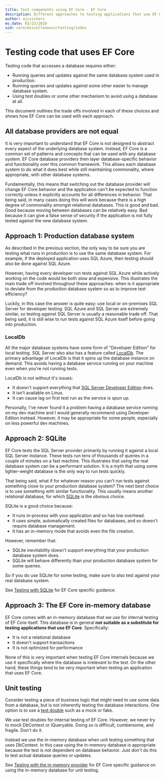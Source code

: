 ```yaml
---
title: Test components using EF Core - EF Core
description: Different approaches to testing applications that use EF Core
author: ajcvickers
ms.date: 03/23/2020
uid: core/miscellaneous/testing/index
---
```

# Testing code that uses EF Core

Testing code that accesses a database requires either:
* Running queries and updates against the same database system used in production.
* Running queries and updates against some other easier to manage database system.
* Using test doubles or some other mechanism to avoid using a database at all.

This document outlines the trade offs involved in each of these choices and shows how EF Core can be used with each approach.  

## All database providers are not equal

It is very important to understand that EF Core is not designed to abstract every aspect of the underlying database system.
Instead, EF Core is a common set of patterns and concepts that can be used with any database system.
EF Core database providers then layer database-specific behavior and functionality over this common framework.
This allows each database system to do what it does best while still maintaining commonality, where appropriate, with other database systems. 

Fundamentally, this means that switching out the database provider will change EF Core behavior and the application can't be expected to function correctly unless it explicitly accounts for all differences in behavior.
That being said, in many cases doing this will work because there is a high degree of commonality amongst relational databases.
This is good and bad.
Good because moving between databases can be relatively easy.
Bad because it can give a false sense of security if the application is not fully tested against the new database system.  

## Approach 1: Production database system

As described in the previous section, the only way to be sure you are testing what runs in production is to use the same database system.
For example, if the deployed application uses SQL Azure, then testing should also be done against SQL Azure.

However, having every developer run tests against SQL Azure while actively working on the code would be both slow and expensive.
This illustrates the main trade off involved throughout these approaches: when is it appropriate to deviate from the production database system so as to improve test efficiency?

Luckily, in this case the answer is quite easy: use local or on-premises SQL Server for developer testing.
SQL Azure and SQL Server are extremely similar, so testing against SQL Server is usually a reasonable trade off.
That being said, it is still wise to run tests against SQL Azure itself before going into production.
 
### LocalDb 

All the major database systems have some form of "Developer Edition" for local testing.
SQL Server also also has a feature called [LocalDb](/sql/database-engine/configure-windows/sql-server-express-localdb?view=sql-server-ver15).
The primary advantage of LocalDb is that it spins up the database instance on demand.
This avoids having a database service running on your machine even when you're not running tests.

LocalDb is not without it's issues:
* It doesn't support everything that [SQL Server Developer Edition](/sql/sql-server/editions-and-components-of-sql-server-2016?view=sql-server-ver15) does.
* It isn't available on Linux.
* It can cause lag on first test run as the service is spun up.

Personally, I've never found it a problem having a database service running on my dev machine and I would generally recommend using Developer Edition instead.
However, it may be appropriate for some people, especially on less powerful dev machines.  

## Approach 2: SQLite

EF Core tests the SQL Server provider primarily by running it against a local SQL Server instance.
These tests run tens of thousands of queries in a couple of minutes on a fast machine.
This illustrates that using the real database system can be a performant solution.
It is a myth that using some lighter-weight database is the only way to run tests quickly.

That being said, what if for whatever reason you can't run tests against something close to your production database system?
The next best choice is to use something with similar functionality.
This usually means another relational database, for which [SQLite](https://sqlite.org/index.html) is the obvious choice.

SQLite is a good choice because:
* It runs in-process with your application and so has low overhead.
* It uses simple, automatically created files for databases, and so doesn't require database management.
* It has an in-memory mode that avoids even the file creation.

However, remember that:
* SQLite inevitability doesn't support everything that your production database system does.
* SQLite will behave differently than your production database system for some queries.

So if you do use SQLite for some testing, make sure to also test against your real database system.

See [Testing with SQLite](xref:core/miscellaneous/testing/sqlite) for EF Core specific guidance. 

## Approach 3: The EF Core in-memory database

EF Core comes with an in-memory database that we use for internal testing of EF Core itself.
This database is in general **not suitable as a substitute for testing applications that use EF Core**. Specifically:
* It is not a relational database
* It doesn't support transactions
* It is not optimized for performance

None of this is very important when testing EF Core internals because we use it specifically where the database is irrelevant to the test.
On the other hand, these things tend to be very important when testing an application that uses EF Core.

## Unit testing

Consider testing a piece of business logic that might need to use some data from a database, but is not inherently testing the database interactions.
One option is to use a [test double](https://en.wikipedia.org/wiki/Test_double) such as a mock or fake.

We use test doubles for internal testing of EF Core.
However, we never try to mock DbContext or IQueryable.
Doing so is difficult, cumbersome, and fragile.
Don't do it.

Instead we use the in-memory database when unit testing something that uses DbContext.
In this case using the in-memory database is appropriate because the test is not dependent on database behavior.
Just don't do this to test actual database queries or updates.   

See [Testing with the in-memory provider](xref:core/miscellaneous/testing/in-memory) for EF Core specific guidance on using the in-memory database for unit testing.
